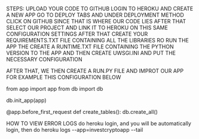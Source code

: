 STEPS:
UPLOAD YOUR CODE TO GITHUB
LOGIN TO HEROKU AND CREATE A NEW APP
GO TO DEPLOY TABS AND UNDER DEPLOYMENT METHOD CLICK ON GITHUB SINCE THAT IS WHERE OUR CODE LIES
AFTER THAT SELECT OUR PROJECT AND LINK IT TO HEROKU ON THIS SAME CONFIGURATION SETTINGS
AFTER THAT CREATE YOUR REQUIREMENTS.TXT FILE CONTAINING ALL THE LIBRARIES RO RUN THE APP
THE CREATE A RUNTIME.TXT FILE CONTAINING THE PYTHON VERSION TO THE APP
AND THEN CREATE UWSGI.INI AND PUT THE NECESSARY CONFIGURATION

AFTER THAT, WE THEN CREATE A RUN.PY FILE AND IMPROT OUR APP FOR EXAMPLE THIS CONFIGURATION BELOW

from app import app
from db import db

db.init_app(app)

@app.before_first_request
def create_tables():
    db.create_all()



HOW TO VIEW ERROR LOGS
do heroku login, and you will be automatically login,
then do
heroku logs --app=investcryptoapp --tail